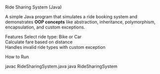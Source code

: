  Ride Sharing System (Java)

A simple Java program that simulates a ride booking system and demonstrates **OOP concepts** like abstraction, inheritance, polymorphism, encapsulation, and custom exceptions.

 Features
Select ride type: Bike or Car  
Calculate fare based on distance  
Handles invalid ride types with custom exception  

 How to Run

javac RideSharingSystem.java
java RideSharingSystem
